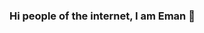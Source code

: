 ### Hi people of the internet, I am Eman 👋

<!--
**Eman-0/Eman-0** is a ✨ _special_ ✨ repository because its `README.md` (this file) appears on your GitHub profile.

Tech Stack:
<a <img align="center" src="../images/react.svg" height="20" /></a>

- 🔭 I’m an aspiring Full Stack Dev looking for his first job.
- 🌱 I’m currently learning NextJs.
- 💬 Ask me about motorcycles!
- ⚡ Fun fact: I like turtles!
-->
